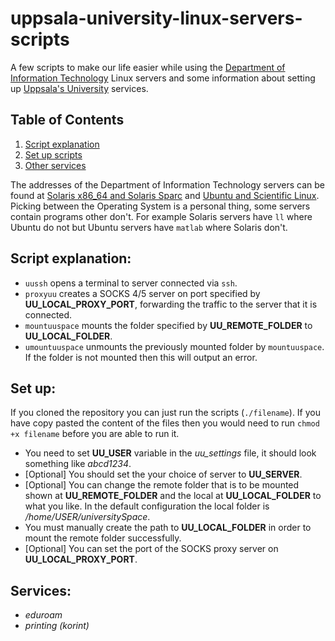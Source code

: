 # uppsala-university-linux-servers-scripts
A few scripts to make our life easier while using the [Department of Information Technology](it.uu.se) Linux servers and some information about setting up [Uppsala's University](uu.se) services.

## Table of Contents
1. [Script explanation](#script-explanation)
2. [Set up scripts](#set-up-scripts)
3. [Other services](#services)

The addresses of the Department of Information Technology servers can be found at [Solaris x86\_64 and Solaris Sparc](http://www.it.uu.se/datordrift/faq/unixinloggning) and [Ubuntu and Scientific Linux](http://www.it.uu.se/datordrift/maskinpark/linux).
Picking between the Operating System is a personal thing, some servers contain programs other don't. For example Solaris servers have `ll` where Ubuntu do not but Ubuntu servers have `matlab` where Solaris don't.

## Script explanation: <a name="script-explanation"></a>
* `uussh` opens a terminal to server connected via `ssh`. 
* `proxyuu` creates a SOCKS 4/5 server on port specified by **UU\_LOCAL\_PROXY\_PORT**, forwarding the traffic to the server that it is connected.
* `mountuuspace` mounts the folder specified by **UU\_REMOTE\_FOLDER** to **UU\_LOCAL\_FOLDER**.
* `umountuuspace` unmounts the previously mounted folder by `mountuuspace`. If the folder is not mounted then this will output an error.

## Set up: <a name="set-up-scripts"></a>
If you cloned the repository you can just run the scripts (`./filename`). If you have copy pasted the content of the files then you would need to run `chmod +x filename` before you are able to run it.

* You need to set **UU\_USER** variable in the *uu\_settings* file, it should look something like *abcd1234*.
* [Optional] You should set the your choice of server to **UU\_SERVER**.
* [Optional] You can change the remote folder that is to be mounted shown at **UU\_REMOTE\_FOLDER** and the local at **UU\_LOCAL\_FOLDER** to what you like. In the default configuration the local folder is */home/USER/universitySpace*.
* You must manually create the path to **UU\_LOCAL\_FOLDER** in order to mount the remote folder successfully.
* [Optional] You can set the port of the SOCKS proxy server on **UU\_LOCAL\_PROXY\_PORT**.


## Services: <a name="services"></a>
* *eduroam*
* *printing (korint)*

